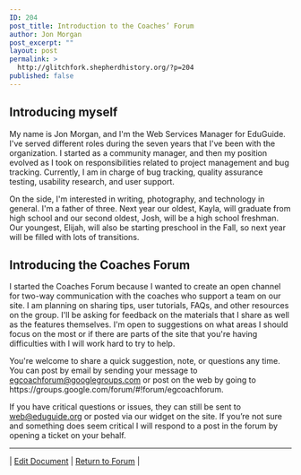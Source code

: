 ```yaml
---
ID: 204
post_title: Introduction to the Coaches’ Forum
author: Jon Morgan
post_excerpt: ""
layout: post
permalink: >
  http://glitchfork.shepherdhistory.org/?p=204
published: false
---
```

<h2>Introducing myself</h2>
<p>My name is Jon Morgan, and I'm the Web Services Manager for EduGuide. I've served different roles during the seven years that I've been with the organization. I started as a community manager, and then my position evolved as I took on responsibilities related to project management and bug tracking. Currently, I am in charge of bug tracking, quality assurance testing, usability research, and user support.</p>
<p></p>
<p>On the side, I'm interested in writing, photography, and technology in general. I'm a father of three. Next year our oldest, Kayla, will graduate from high school and our second oldest, Josh, will be a high school freshman. Our youngest, Elijah, will also be starting preschool in the Fall, so next year will be filled with lots of transitions.</p>
<h2>Introducing the Coaches Forum</h2>
<p>I started the Coaches Forum because I wanted to create an open channel for two-way communication with the coaches who support a team on our site. I am planning on sharing tips, user tutorials, FAQs, and other resources on the group. I'll be asking for feedback on the materials that I share as well as the features themselves. I'm open to suggestions on what areas I should focus on the most or if there are parts of the site that you're having difficulties with I will work hard to try to help.</p>
<p></p>
<p>You're welcome to share a quick suggestion, note, or questions any time. You can post by email by sending your message to <a href="mailto:egcoachforum@googlegroups.com">egcoachforum@googlegroups.com</a> or post on the web by going to https://groups.google.com/forum/#!forum/egcoachforum.</p>
<p></p>
<p>If you have critical questions or issues, they can still be sent to <a href="mailto:web@eduguide.org">web@eduguide.org</a> or posted via our widget on the site. If you’re not sure and something does seem critical I will respond to a post in the forum by opening a ticket on your behalf.</p>
<p></p>
<p><hr></p>
<p>| <a href="https://docs.google.com/document/d/1Gbd6hAPqtqJGkE2weyTqSsWKH8VnoMrxhmvLmyja97o/edit?usp=sharing">Edit Document</a> | <a href="https://groups.google.com/forum/#!forum/egcoachforum">Return to Forum</a> |</p>